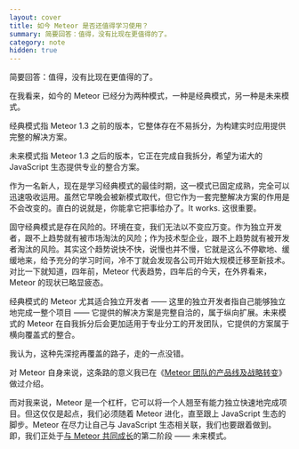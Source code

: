 ```yaml
---
layout: cover
title: 如今 Meteor 是否还值得学习使用？
summary: 简要回答：值得，没有比现在更值得的了。
category: note
hidden: true
---
```


简要回答：值得，没有比现在更值得的了。

在我看来，如今的 Meteor 已经分为两种模式，一种是经典模式，另一种是未来模式。

经典模式指 Meteor 1.3 之前的版本，它整体存在不易拆分，为构建实时应用提供完整的解决方案。

未来模式指 Meteor 1.3 之后的版本，它正在完成自我拆分，希望为诺大的 JavaScript 生态提供专业的整合方案。

作为一名新人，现在是学习经典模式的最佳时期，这一模式已固定成熟，完全可以迅速吸收运用。虽然它早晚会被新模式取代，但它作为一套完整解决方案的作用是不会改变的。直白的说就是，你能拿它把事给办了。It works. 这很重要。

固守经典模式是存在风险的。环境在变，我们无法以不变应万变。作为独立开发者，跟不上趋势就有被市场淘汰的风险；作为技术型企业，跟不上趋势就有被开发者淘汰的风险。其实这个趋势说快不快，说慢也并不慢，它就是这么不停歇地、缓缓地来，给予充分的学习时间，冷不丁就会发现各公司开始大规模迁移至新技术。对比一下就知道，四年前，Meteor 代表趋势，四年后的今天，在外界看来，Meteor 的现状已略显疲态。

经典模式的 Meteor 尤其适合独立开发者 —— 这里的独立开发者指自己能够独立地完成一整个项目 —— 它提供的解决方案是完整自洽的，属于纵向扩展。未来模式的 Meteor 在自我拆分后会更加适用于专业分工的开发团队，它提供的方案属于横向覆盖式的整合。

我认为，这种先深挖再覆盖的路子，走的一点没错。

对 Meteor 自身来说，这条路的意义我已在《[Meteor 团队的产品线及战略转变](/note/MDG-roadmap-and-strategy.html)》做过介绍。

而对我来说，Meteor 是一个杠杆，它可以将一个人翘至有能力独立快速地完成项目。但这仅仅是起点，我们必须随着 Meteor 进化，直至跟上 JavaScript 生态的脚步。Meteor 在尽力让自己与 JavaScript 生态相关联，我们也要跟着做到。即，我们正处于[与 Meteor 共同成长](/note/growing-together.html)的第二阶段 —— 未来模式。
